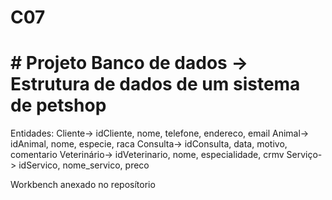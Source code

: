 # C07
# # Projeto Banco de dados -> Estrutura de dados de um sistema de petshop

Entidades:
Cliente-> idCliente, nome, telefone, endereco, email
Animal-> idAnimal, nome, especie, raca
Consulta-> idConsulta, data, motivo, comentario
Veterinário-> idVeterinario, nome, especialidade, crmv
Serviço-> idServico, nome_servico, preco

Workbench anexado no reposítorio
